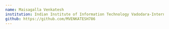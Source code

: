 ```yaml
---
name: Maisagalla Venkatesh
institution: Indian Institute of Information Technology Vadodara-International Campus Diu (IIITV-ICD)
github: https://github.com/MVENKATESH786
---
```

